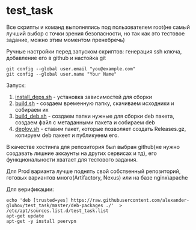 # test_task

Все скрипты и команд выполнялись под пользователем root(не самый лучший выбор с точки зрения безопасности, но так как это тестовое задание, можно этим моментом пренебречь)

Ручные настройки перед запуском скриптов:
генерация ssh ключа, добавление его в github и настойка git
```
git config --global user.email "you@example.com"
git config --global user.name "Your Name"
```
Запуск:
1. [install_deps.sh](install_deps.sh) - установка зависимостей для сборки
2. [build.sh](build.sh) - создаем временную папку, скачиваем исходники и собираем их
3. [build_deb.sh](build_deb.sh) - создаем папки нужные для сборки deb пакета, создаем файл с метаданными пакета и собираем deb
4. [deploy.sh](deploy.sh) - ставим пакет, которые позволяет создать Releases.gz, копируем deb пакеет и публикуеем его.

В качестве хостинга для репозитория был выбран github(не нужно создавать лишние аккаунты на других сервисах и тд), его функциональности хватает для тестового задания.

Для Prod варианта лучше поднять свой собственный репозиторий, готовых вариантов много(Artifactory, Nexus) или на базе nginx\apache

Для верификации:
```
echo 'deb [trusted=yes] https://raw.githubusercontent.com/alexander-gluhov/test_task/master/deb-packages ./'  >  /etc/apt/sources.list.d/test_task.list
apt-get update
apt-get -y install peervpn
```
